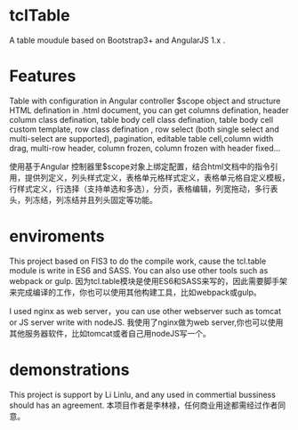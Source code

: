 # tclTable
A table moudule based on Bootstrap3+ and AngularJS 1.x .

# Features
Table with configuration in Angular controller $scope object and structure HTML defination in .html document, you can get columns defination, header column class defination, table body cell class defination, table body cell custom template, row class defination , row select (both single select and multi-select are supported), pagination, editable table cell,column width drag, multi-row header, column frozen, column frozen with header fixed...

使用基于Angular 控制器里$scope对象上绑定配置，结合html文档中的指令引用，提供列定义，列头样式定义，表格单元格样式定义，表格单元格自定义模板，行样式定义，行选择（支持单选和多选），分页，表格编辑，列宽拖动，多行表头，列冻结，列冻结并且列头固定等功能。


# enviroments 
This project based on FIS3 to do the compile work, cause the tcl.table module is write in ES6 and SASS. You can also use other tools such as webpack or gulp.
因为tcl.table模块是使用ES6和SASS来写的，因此需要脚手架来完成编译的工作，你也可以使用其他构建工具，比如webpack或gulp。

I used nginx as web server，you can use other webserver such as tomcat or JS server write with nodeJS.
我使用了nginx做为web server,你也可以使用其他服务器软件，比如tomcat或者自己用nodeJS写一个。

# demonstrations
This project is support by Li Linlu, and any used in commertial bussiness should has an agreement.
本项目作者是李林禄，任何商业用途都需经过作者同意。